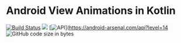 # Android View Animations in Kotlin
[![Build Status](https://travis-ci.org/gayankuruppu/android-view-animations-java.svg?branch=master)](https://travis-ci.org/gayankuruppu/android-view-animations-java)
[![](https://jitpack.io/v/gayankuruppu/android-view-animations-java.svg)](https://jitpack.io/#gayankuruppu/android-view-animations-java)
[![API](https://img.shields.io/badge/API-14%2B-brightgreen.svg?style=flat)](https://android-arsenal.com/api?level=14
![GitHub code size in bytes](https://img.shields.io/github/languages/code-size/gayankuruppu/android-view-animations-java)
